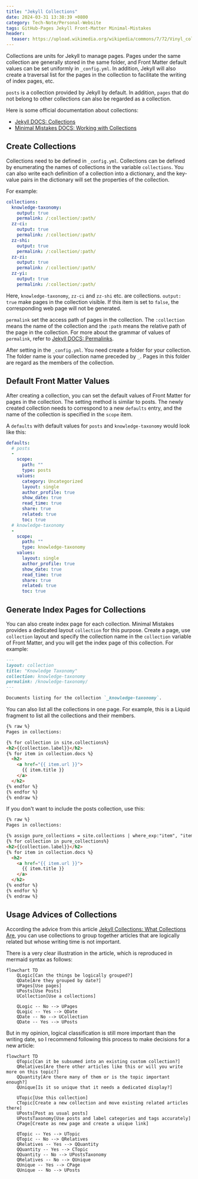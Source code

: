 ```yaml
---
title: "Jekyll Collections"
date: 2024-03-31 13:38:39 +0800
category: Tech-Note/Personal-Website
tags: GitHub-Pages Jekyll Front-Matter Minimal-Mistakes
header:
  teaser: https://upload.wikimedia.org/wikipedia/commons/7/72/Vinyl_collection_at_a_record_store_%28Unsplash%29.jpg
---
```


Collections are units for Jekyll to manage pages. Pages under the same collection are generally stored in the same folder, and Front Matter default values can be set uniformly in `_config.yml`. In addition, Jekyll will also create a traversal list for the pages in the collection to facilitate the writing of index pages, etc.

`posts` is a collection provided by Jekyll by default. In addition, `pages` that do not belong to other collections can also be regarded as a collection.

Here is some official documentation about collections:

* [Jekyll DOCS: Collections](https://jekyllrb.com/docs/collections/)
* [Minimal Mistakes DOCS: Working with Collections](https://mmistakes.github.io/minimal-mistakes/docs/collections/)

## Create Collections

Collections need to be defined in `_config.yml`. Collections can be defined by enumerating the names of collections in the variable `collections`. You can also write each definition of a collection into a dictionary, and the key-value pairs in the dictionary will set the properties of the collection.

For example:

```yml
collections:
  knowledge-taxonomy:
    output: true
    permalink: /:collection/:path/
  zz-ci:
    output: true
    permalink: /:collection/:path/
  zz-shi:
    output: true
    permalink: /:collection/:path/
  zz-zi:
    output: true
    permalink: /:collection/:path/
  zz-yi:
    output: true
    permalink: /:collection/:path/
```

Here, `knowledge-taxonomy`, `zz-ci` and `zz-shi` etc. are collections. `output: true` make pages in the collection visible. If this item is set to `false`, the corresponding web page will not be generated.

`permalink` set the access path of pages in the collection. The `:collection` means the name of the collection and the `:path` means the relative path of the page in the collection. For more about the grammar of values of `permalink`, refer to [Jekyll DOCS: Permalinks](https://jekyllrb.com/docs/permalinks/).

After setting in the `_config.yml`. You need create a folder for your collection. The folder name is your collection name preceded by `_`. Pages in this folder are regard as the members of the collection.

## Default Front Matter Values

After creating a collection, you can set the default values of Front Matter for pages in the collection. The setting method is similar to posts. The newly created collection needs to correspond to a new `defaults` entry, and the name of the collection is specified in the `scope` item.

A `defaults` with default values for `posts` and `knowledge-taxonomy` would look like this:

```yml
defaults:
  # posts
  - 
    scope:
      path: ""
      type: posts
    values:
      category: Uncategorized
      layout: single
      author_profile: true
      show_date: true    
      read_time: true
      share: true
      related: true
      toc: true
  # knowledge-taxonomy
  - 
    scope:
      path: ""
      type: knowledge-taxonomy
    values:
      layout: single
      author_profile: true
      show_date: true
      read_time: true
      share: true
      related: true
      toc: true
```

## Generate Index Pages for Collections

You can also create index page for each collection. Minimal Mistakes provides a dedicated layout `collection` for this purpose. Create a page, use `collection` layout and specify the collection name in the `collection` variable of Front Matter, and you will get the index page of this collection. For example:

```markdown
---
layout: collection
title: "Knowledge Taxonomy"
collection: knowledge-taxonomy
permalink: /knowledge-taxonomy/
---

Documents listing for the collection `_knowledge-taxonomy`.
```

You can also list all the collections in one page. For example, this is a Liquid fragment to list all the collections and their members.

```HTML
{% raw %}
Pages in collections:

{% for collection in site.collections%}
<h2>{{collection.label}}</h2>
{% for item in collection.docs %}
  <h2>
    <a href="{{ item.url }}">
      {{ item.title }}
    </a>
  </h2>
{% endfor %}
{% endfor %}
{% endraw %}
```

If you don't want to include the posts collection, use this:

```HTML
{% raw %}
Pages in collections:

{% assign pure_collections = site.collections | where_exp:"item", "item.label != 'posts'"%}
{% for collection in pure_collections%}
<h2>{{collection.label}}</h2>
{% for item in collection.docs %}
  <h2>
    <a href="{{ item.url }}">
      {{ item.title }}
    </a>
  </h2>
{% endfor %}
{% endfor %}
{% endraw %}
```

## Usage Advices of Collections

According the advice from this article [Jekyll Collections: What Collections Are](https://jekyll-one-org.github.io/pages/public/learn/bookshelf/jekyll_collections/), you can use collections to group together articles that are logically related but whose writing time is not important.

There is a very clear illustration in the article, which is reproduced in mermaid syntax as follows:

```mermaid
flowchart TD
    QLogic[Can the things be logically grouped?]
    QDate[Are they grouped by date?]
    UPages[Use pages]
    UPosts[Use Posts]
    UCollection[Use a collections]

    QLogic -- No --> UPages
    QLogic -- Yes --> QDate
    QDate -- No --> UCollection
    QDate -- Yes --> UPosts
```

But in my opinion, logical classification is still more important than the writing date, so I recommend following this process to make decisions for a new article:

```mermaid
flowchart TD
    QTopic[Can it be subsumed into an existing custom collection?]
    QRelatives[Are there other articles like this or will you write more on this topic?]
    QQuantity[Are there many of them or is the topic important enough?]
    QUnique[Is it so unique that it needs a dedicated display?]

    UTopic[Use this collection]
    CTopic[Create a new collection and move existing related articles there]
    UPosts[Post as usual posts]
    UPostsTaxonomy[Use posts and label categories and tags accurately]
    CPage[Create as new page and create a unique link]

    QTopic -- Yes --> UTopic
    QTopic -- No --> QRelatives
    QRelatives -- Yes --> QQuantity
    QQuantity -- Yes --> CTopic
    QQuantity -- No --> UPostsTaxonomy
    QRelatives -- No --> QUnique
    QUnique -- Yes --> CPage
    QUnique -- No --> UPosts
```

